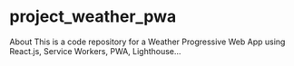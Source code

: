 # project_weather_pwa
About This is a code repository for a Weather Progressive Web App using React.js, Service Workers, PWA, Lighthouse...
